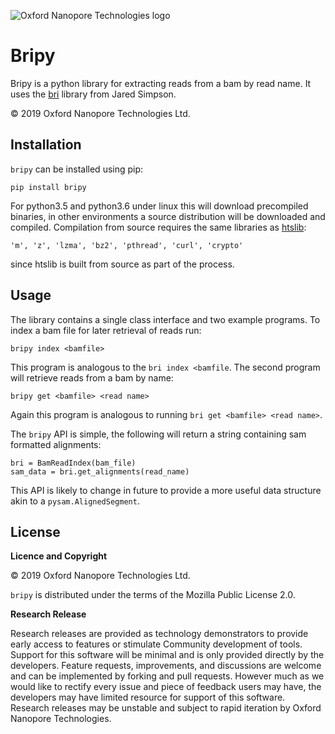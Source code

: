 ﻿
![Oxford Nanopore Technologies logo](https://github.com/nanoporetech/medaka/raw/master/images/ONT_logo_590x106.png)


Bripy
======

Bripy is a python library for extracting reads from a bam by read name. It
uses the [bri](https://github.com/jts/bri) library from Jared Simpson.

© 2019 Oxford Nanopore Technologies Ltd.

Installation
------------

`bripy` can be installed using pip:

    pip install bripy

For python3.5 and python3.6 under linux this will download precompiled
binaries, in other environments a source distribution will be downloaded
and compiled. Compilation from source requires the same libraries as
[htslib](https://github.com/samtools/htslib):

    'm', 'z', 'lzma', 'bz2', 'pthread', 'curl', 'crypto'

since htslib is built from source as part of the process.

Usage
-----

The library contains a single class interface and two example programs. To
index a bam file for later retrieval of reads run:

    bripy index <bamfile>

This program is analogous to the `bri index <bamfile`. The second program
will retrieve reads from a bam by name:

    bripy get <bamfile> <read name>

Again this program is analogous to running `bri get <bamfile> <read name>`.

The `bripy` API is simple, the following will return a string containing
sam formatted alignments:

    bri = BamReadIndex(bam_file)
    sam_data = bri.get_alignments(read_name)

This API is likely to change in future to provide a more useful data structure
akin to a `pysam.AlignedSegment`.


License
-------

**Licence and Copyright**

© 2019 Oxford Nanopore Technologies Ltd.

`bripy` is distributed under the terms of the Mozilla Public License 2.0.

**Research Release**

Research releases are provided as technology demonstrators to provide early
access to features or stimulate Community development of tools. Support for
this software will be minimal and is only provided directly by the developers.
Feature requests, improvements, and discussions are welcome and can be
implemented by forking and pull requests. However much as we would
like to rectify every issue and piece of feedback users may have, the
developers may have limited resource for support of this software. Research
releases may be unstable and subject to rapid iteration by Oxford Nanopore
Technologies.
